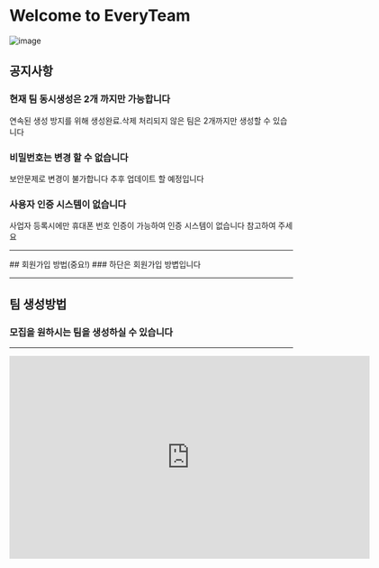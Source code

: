 # Welcome to EveryTeam 
![image](https://user-images.githubusercontent.com/75231868/128675948-a0ed42e1-b44a-420e-a413-deb7bd0a7e65.png)
## 공지사항
### 현재 팀 동시생성은 2개 까지만 가능합니다
연속된 생성 방지를 위해 생성완료.삭제 처리되지 않은 팀은 2개까지만 생성할 수 있습니다  
### 비밀번호는 변경 할 수 없습니다 
보안문제로 변경이 불가합니다 추후 업데이트 할 예정입니다  
### 사용자 인증 시스템이 없습니다  
사업자 등록시에만 휴대폰 번호 인증이 가능하여 인증 시스템이 없습니다 참고하여 주세요  
<hr>
## 회원가입 방법(중요!)
### 하단은 회원가입 방볍입니다 


<hr>


## 팀 생성방법  
### 모집을 원하시는 팀을 생성하실 수 있습니다  
 

<hr>



<iframe width="640" height="360" src="https://www.youtube.com/embed/ozv4q2ov3Mk" title="YouTube video player" frameborder="0" allow="accelerometer; autoplay; clipboard-write; encrypted-media; gyroscope; picture-in-picture" allowfullscreen></iframe>

